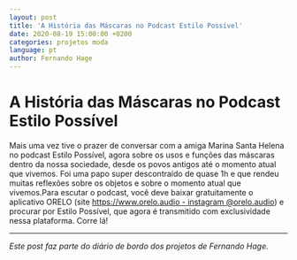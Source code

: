 ```yaml
---
layout: post
title: 'A História das Máscaras no Podcast Estilo Possível'
date: 2020-08-19 15:00:00 +0200
categories: projetos moda
language: pt
author: Fernando Hage
---
```


# A História das Máscaras no Podcast Estilo Possível

Mais uma vez tive o prazer de conversar com a amiga Marina Santa Helena no podcast Estilo Possível, agora sobre os usos e funções das máscaras dentro da nossa sociedade, desde os povos antigos até o momento atual que vivemos. Foi uma papo super descontraído de quase 1h e que rendeu muitas reflexões sobre os objetos e sobre o momento atual que vivemos.Para escutar o podcast, você deve baixar gratuitamente o aplicativo ORELO (site https://www.orelo.audio - instagram @orelo.audio) e procurar por Estilo Possível, que agora é transmitido com exclusividade nessa plataforma. Corre lá!

---

*Este post faz parte do diário de bordo dos projetos de Fernando Hage.*